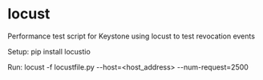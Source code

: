 # locust
Performance test script for Keystone using locust to test revocation events

Setup:
pip install locustio

Run:
locust -f locustfile.py --host=<host_address> --num-request=2500
